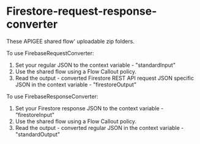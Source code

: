 # Firestore-request-response-converter

These APIGEE shared flow' uploadable zip folders.

To use FirebaseRequestConverter:
1. Set your regular JSON to the context variable - "standardInput"
2. Use the shared flow using a Flow Callout policy.
3. Read the output - converted Firestore REST API request JSON specific JSON in the context variable - "firestoreOutput" 

To use FirebaseResponseConverter:
1. Set your Firestore response JSON to the context variable - "firestoreInput"
2. Use the shared flow using a Flow Callout policy.
3. Read the output - converted regular JSON in the context variable - "standardOutput" 
